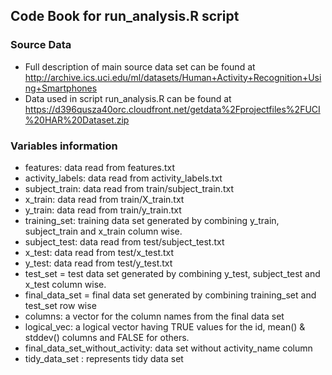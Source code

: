 ## Code Book for run_analysis.R script
### Source Data
* Full description of main source data set can be found at http://archive.ics.uci.edu/ml/datasets/Human+Activity+Recognition+Using+Smartphones
* Data used in script run_analysis.R can be found at https://d396qusza40orc.cloudfront.net/getdata%2Fprojectfiles%2FUCI%20HAR%20Dataset.zip
### Variables information
* features: data read from features.txt
* activity_labels: data read from activity_labels.txt
* subject_train: data read from train/subject_train.txt
* x_train: data read from train/X_train.txt
* y_train: data read from train/y_train.txt
* training_set: training data set generated by combining  y_train, subject_train and x_train column wise.
* subject_test: data read from test/subject_test.txt
* x_test: data read from test/x_test.txt
* y_test: data read from test/y_test.txt
* test_set = test data set generated by combining  y_test, subject_test and x_test column wise.
* final_data_set =  final data set generated by combining  training_set and test_set row wise
* columns: a vector for the column names from the final data set
* logical_vec: a logical vector having TRUE values for the id, mean() & stddev() columns and FALSE for others.
* final_data_set_without_activity: data set without activity_name column
* tidy_data_set : represents tidy data set